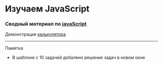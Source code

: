 # Изучаем JavaScript

### Сводный материал по [javaScript](https://learn.javascript.ru/ "Учебное пособие")

Демонстрация [калькулятора](https://vikneo.github.io/javascript/)

<hr>

Памятка 
* В шаблоне с 10 задачей добалено решение задач в новом окне